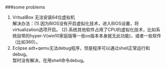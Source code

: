 ###some problems
1. VritualBox 无法安装64位虚拟机
<br>解决办法：(1).因为BIOS没有开启虚拟化技术，进入BIOS设置，将virtualization选项开启。
(2).系统其他软件占用了CPU的虚拟化技术，比如系统自带的hyper-V(win10家庭版等一些os版本本身就无此功能)，或者一些软件（比如360）。
2. Eclipse adt+qemu无法debug程序，但是程序可以通过shell正常运行和debug。
 <br>暂时没有解决，在用shell命令debug。